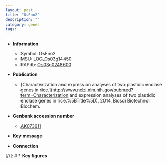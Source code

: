 ```yaml
---
layout: post
title: "OsEno2"
description: ""
category: genes
tags: 
---
```


* **Information**  
    + Symbol: OsEno2  
    + MSU: [LOC_Os03g14450](http://rice.plantbiology.msu.edu/cgi-bin/ORF_infopage.cgi?orf=LOC_Os03g14450)  
    + RAPdb: [Os03g0248600](http://rapdb.dna.affrc.go.jp/viewer/gbrowse_details/irgsp1?name=Os03g0248600)  

* **Publication**  
    + [Characterization and expression analyses of two plastidic enolase genes in rice.](http://www.ncbi.nlm.nih.gov/pubmed?term=Characterization and expression analyses of two plastidic enolase genes in rice.%5BTitle%5D), 2014, Biosci Biotechnol Biochem.

* **Genbank accession number**  
    + [AK073611](http://www.ncbi.nlm.nih.gov/nuccore/AK073611)

* **Key message**  

* **Connection**  

[//]: # * **Key figures**  


